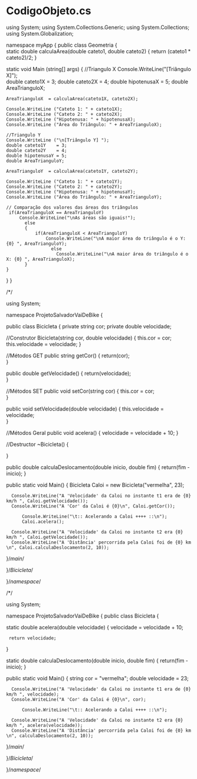 # CodigoObjeto.cs

using System;
using System.Collections.Generic;
using System.Collections;
using System.Globalization;

namespace myApp
{ 
  public class Geometria
  {  
   static double calculaArea(double cateto1, double cateto2)
   {
     return (cateto1 * cateto2)/2;
   }

   static void Main (string[] args)
   {
    //Triangulo X
    Console.WriteLine("[Triângulo X]");  
    double cateto1X    = 3;
    double cateto2X    = 4;
    double hipotenusaX = 5;
    double AreaTrianguloX;
  
    AreaTrianguloX  = calculaArea(cateto1X, cateto2X);
  
    Console.WriteLine ("Cateto 1: " + cateto1X);
    Console.WriteLine ("Cateto 2: " + cateto2X);
    Console.WriteLine ("Hipotenusa: " + hipotenusaX);
    Console.WriteLine ("Área do Triângulo: " + AreaTrianguloX);

    //Triangulo Y
    Console.WriteLine ("\n[Triângulo Y] ");
    double cateto1Y    = 3;
    double cateto2Y    = 4;
    double hipotenusaY = 5;
    double AreaTrianguloY;

    AreaTrianguloY  = calculaArea(cateto1Y, cateto2Y);
  
    Console.WriteLine ("Cateto 1: " + cateto1Y);
    Console.WriteLine ("Cateto 2: " + cateto2Y);
    Console.WriteLine ("Hipotenusa: " + hipotenusaY);
    Console.WriteLine ("Área do Triângulo: " + AreaTrianguloY);

    // Comparação dos valores das áreas dos triângulos
     if(AreaTrianguloX == AreaTrianguloY)
         Console.WriteLine("\nAs áreas são iguais!");
           else
           {
               if(AreaTrianguloX < AreaTrianguloY)      
                   Console.WriteLine("\nA maior área do triângulo é o Y: {0} ", AreaTrianguloY);
                     else
                       Console.WriteLine("\nA maior área do triângulo é o X: {0} ", AreaTrianguloX);
           }      
    }
  }
}


/*/

using System;

namespace ProjetoSalvadorVaiDeBike
{ 

 public class Bicicleta
 {
   private string cor;
   private double velocidade;
  
   //Construtor
   Bicicleta(string cor, double velocidade)
   {
     this.cor        = cor;
     this.velocidade = velocidade;
   } 

   //Métodos GET
   public string getCor()
   {
      return(cor);     
   }

   public double getVelocidade()
   {
      return(velocidade);     
   }

   //Métodos SET
   public void setCor(string cor)
   {
     this.cor = cor;    
   }

   public void setVelocidade(double velocidade)
   {
     this.velocidade = velocidade;    
   }
     
   //Métodos Geral
   public void acelera()
   {
     velocidade = velocidade + 10; 
   } 
 
   //Destructor
   ~Bicicleta()
   {
     
   } 

   public double calculaDeslocamento(double inicio, double fim)
   {
     return(fim - inicio); 
   }


   public static void Main()
   {
      Bicicleta Caloi = new Bicicleta("vermelha", 23);
    
      Console.WriteLine("A 'Velocidade' da Caloi no instante t1 era de {0} km/h ", Caloi.getVelocidade()); 
      Console.WriteLine("A 'Cor' da Caloi é {0}\n", Caloi.getCor()); 

          Console.WriteLine("\t:: Acelerando a Caloi ++++ ::\n");
          Caloi.acelera();

      Console.WriteLine("A 'Velocidade' da Caloi no instante t2 era {0} km/h ", Caloi.getVelocidade()); 
      Console.WriteLine("A 'Distância' percorrida pela Caloi foi de {0} km \n", Caloi.calculaDeslocamento(2, 10)); 
    
   }/*main*/

 }/*Bicicleta*/

}/*namespace*/

/*/


using System;

namespace ProjetoSalvadorVaiDeBike
{ 
 public class Bicicleta
 {
     
   static double acelera(double velocidade)
   {
     velocidade = velocidade + 10; 

     return velocidade;
   } 
 
   static double calculaDeslocamento(double inicio, double fim)
   {
     return(fim - inicio); 
   }

   public static void Main()
   {
      string cor = "vermelha";
      double velocidade = 23; 

      Console.WriteLine("A 'Velocidade' da Caloi no instante t1 era de {0} km/h ", velocidade); 
      Console.WriteLine("A 'Cor' da Caloi é {0}\n", cor); 

          Console.WriteLine("\t:: Acelerando a Caloi ++++ ::\n");

      Console.WriteLine("A 'Velocidade' da Caloi no instante t2 era {0} km/h ", acelera(velocidade)); 
      Console.WriteLine("A 'Distância' percorrida pela Caloi foi de {0} km \n", calculaDeslocamento(2, 10)); 
    
   }/*main*/

 }/*Bicicleta*/

}/*namespace*/
